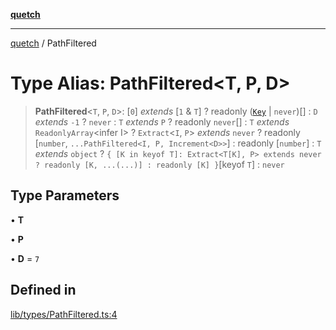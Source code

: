 [**quetch**](../README.md)

***

[quetch](../README.md) / PathFiltered

# Type Alias: PathFiltered\<T, P, D\>

> **PathFiltered**\<`T`, `P`, `D`\>: [`0`] *extends* [`1` & `T`] ? readonly ([`Key`](Key.md) \| `never`)[] : `D` *extends* `-1` ? `never` : `T` *extends* `P` ? readonly `never`[] : `T` *extends* `ReadonlyArray`\<infer I\> ? `Extract`\<`I`, `P`\> *extends* `never` ? readonly [`number`, `...PathFiltered<I, P, Increment<D>>`] : readonly [`number`] : `T` *extends* `object` ? `{ [K in keyof T]: Extract<T[K], P> extends never ? readonly [K, ...(...)] : readonly [K] }`\[keyof `T`\] : `never`

## Type Parameters

• **T**

• **P**

• **D** = `7`

## Defined in

[lib/types/PathFiltered.ts:4](https://github.com/nevoland/quetch/blob/5d54d23c7450a0f85309e15fdf3a25ea832b3452/lib/types/PathFiltered.ts#L4)
